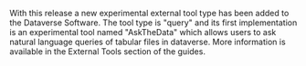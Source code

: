With this release a new experimental external tool type has been added to the Dataverse Software. The tool type is "query" and its first implementation is an experimental tool named "AskTheData" which allows users to ask natural language queries of tabular files in dataverse. More information is available in the External Tools section of the guides.
